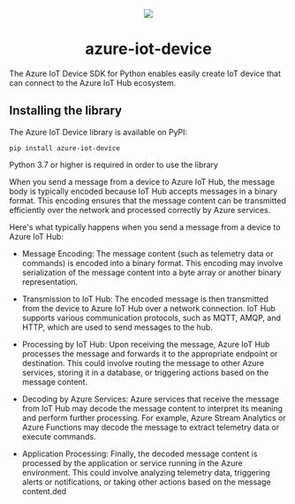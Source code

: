 
<div align=center>
    <img src="./doc/images/azure_iot_sdk_python_banner.png"></img>
    <h1> azure-iot-device </h1>
</div>

The Azure IoT Device SDK for Python enables  easily create IoT device  that can connect to the Azure IoT Hub ecosystem.

## Installing the library

The Azure IoT Device library is available on PyPI:

```Shell
pip install azure-iot-device
```

Python 3.7 or higher is required in order to use the library


When you send a message from a device to Azure IoT Hub, the message body is typically encoded because IoT Hub accepts messages in a binary format. This encoding ensures that the message content can be transmitted efficiently over the network and processed correctly by Azure services.

Here's what typically happens when you send a message from a device to Azure IoT Hub:

- Message Encoding: The message content (such as telemetry data or commands) is encoded into a binary format. This encoding may involve serialization of the message content into a byte array or another binary representation.
  
- Transmission to IoT Hub: The encoded message is then transmitted from the device to Azure IoT Hub over a network connection. IoT Hub supports various communication protocols, such as MQTT, AMQP, and HTTP, which are used to send messages to the hub.
  
- Processing by IoT Hub: Upon receiving the message, Azure IoT Hub processes the message and forwards it to the appropriate endpoint or destination. This could involve routing the message to other Azure services, storing it in a database, or triggering actions based on the message content.
  
- Decoding by Azure Services: Azure services that receive the message from IoT Hub may decode the message content to interpret its meaning and perform further processing. For example, Azure Stream Analytics or Azure Functions may decode the message to extract telemetry data or execute commands.
  
- Application Processing: Finally, the decoded message content is processed by the application or service running in the Azure environment. This could involve analyzing telemetry data, triggering alerts or notifications, or taking other actions based on the message content.ded
